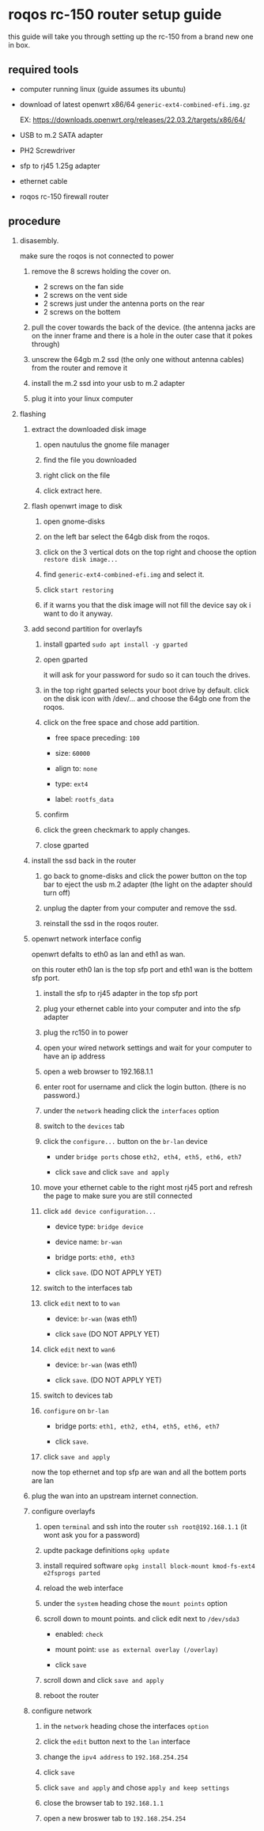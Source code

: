 # roqos rc-150 router setup guide

this guide will take you through setting up the rc-150 from a brand new one in box.

## required tools

* computer running linux (guide assumes its ubuntu)

* download of latest openwrt x86/64 `generic-ext4-combined-efi.img.gz`

    EX: https://downloads.openwrt.org/releases/22.03.2/targets/x86/64/

* USB to m.2 SATA adapter

* PH2 Screwdriver

* sfp to rj45 1.25g adapter

* ethernet cable

* roqos rc-150 firewall router


## procedure

1. disasembly.

    make sure the roqos is not connected to power

    1. remove the 8 screws holding the cover on.
        * 2 screws on the fan side
        * 2 screws on the vent side
        * 2 screws just under the antenna ports on the rear
        * 2 screws on the bottem

    1. pull the cover towards the back of the device. (the antenna jacks are on the inner frame and there is a hole in the outer case that it pokes through)

    1. unscrew the 64gb m.2 ssd (the only one without antenna cables) from the router and remove it

    1. install the m.2 ssd into your usb to m.2 adapter

    1. plug it into your linux computer

1. flashing

    1. extract the downloaded disk image
        
        1. open nautulus the gnome file manager
        
        1. find the file you downloaded
        
        1. right click on the file
        
        1. click extract here.

    1. flash openwrt image to disk

        1. open gnome-disks

        1. on the left bar select the 64gb disk from the roqos.

        1. click on the 3 vertical dots on the top right and choose the option `restore disk image...`

        1. find `generic-ext4-combined-efi.img` and select it.

        1. click `start restoring`
        
        1. if it warns you that the disk image will not fill the device say ok i want to do it anyway.

    1. add second partition for overlayfs

        1. install gparted `sudo apt install -y gparted`

        1. open gparted

            it will ask for your password for sudo so it can touch the drives.

        1. in the top right gparted selects your boot drive by default. click on the disk icon with /dev/... and choose the 64gb one from the roqos.

        1. click on the free space and chose add partition.

            * free space preceding: `100`

            * size: `60000`

            * align to: `none`

            * type: `ext4`

            * label: `rootfs_data`
        
        1. confirm

        1. click the green checkmark to apply changes.

        1. close gparted
    
    1. install the ssd back in the router

        1. go back to gnome-disks and click the power button on the top bar to eject the usb m.2 adapter (the light on the adapter should turn off)

        1. unplug the dapter from your computer and remove the ssd.

        1. reinstall the ssd in the roqos router. 

    1. openwrt network interface config

        openwrt defalts to eth0 as lan and eth1 as wan.
        
        on this router eth0 lan is the top sfp port and eth1 wan is the bottem sfp port.

        1. install the sfp to rj45 adapter in the top sfp port

        1. plug your ethernet cable into your computer and into the sfp adapter

        1. plug the rc150 in to power

        1. open your wired network settings and wait for your computer to have an ip address

        1. open a web browser to 192.168.1.1

        1. enter root for username and click the login button. (there is no password.)

        1. under the `network` heading click the `interfaces` option

        1. switch to the `devices` tab

        1. click the `configure...` button on the `br-lan` device

            * under `bridge ports` chose `eth2, eth4, eth5, eth6, eth7`

            * click `save` and click `save and apply`

        1. move your ethernet cable to the right most rj45 port and refresh the page to make sure you are still connected

        1. click `add device configuration...`

            * device type: `bridge device`

            * device name: `br-wan`

            * bridge ports: `eth0, eth3`

            * click `save`. (DO NOT APPLY YET)

        1. switch to the interfaces tab
        
        1. click `edit` next to to `wan`

            * device: `br-wan` (was eth1)

            * click `save` (DO NOT APPLY YET)

        1. click `edit` next to `wan6`

            * device: `br-wan` (was eth1)

            * click `save`. (DO NOT APPLY YET)

        1. switch to devices tab

        1. `configure` on `br-lan`

            * bridge ports: `eth1, eth2, eth4, eth5, eth6, eth7`

            * click `save`.

        1. click `save and apply`

        now the top ethernet and top sfp are wan and all the bottem ports are lan

    1. plug the wan into an upstream internet connection.

    1. configure overlayfs

        1. open `terminal` and ssh into the router `ssh root@192.168.1.1` (it wont ask you for a password)

        1. updte package definitions `opkg update`

        1. install required software `opkg install block-mount kmod-fs-ext4 e2fsprogs parted`

        1. reload the web interface

        1. under the `system` heading chose the `mount points` option

        1. scroll down to mount points. and click edit next to `/dev/sda3`

            * enabled: `check`

            * mount point: `use as external overlay (/overlay)` 

            * click `save`

        1. scroll down and click `save and apply`

        1. reboot the router

    1. configure network

        1. in the `network` heading chose the interfaces `option` 

        1. click the `edit` button next to the `lan` interface

        1. change the `ipv4 address` to `192.168.254.254`
        
        1. click `save`
        
        1. click `save and apply` and chose `apply and keep settings`

        1. close the browser tab to `192.168.1.1`

        1. open a new broswer tab to `192.168.254.254`